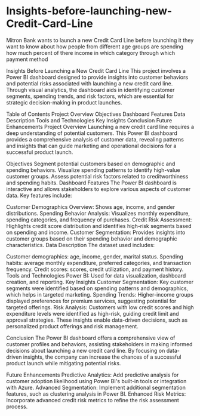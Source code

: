 # Insights-before-launching-new-Credit-Card-Line
Mitron Bank wants to launch a new Credit Card Line before launching it they want to know about how people from different age groups are spending how much percent of there income in which category through which payment method


Insights Before Launching a New Credit Card Line
This project involves a Power BI dashboard designed to provide insights into customer behaviors and potential risks associated with launching a new credit card line. Through visual analytics, the dashboard aids in identifying customer segments, spending trends, and risk factors, which are essential for strategic decision-making in product launches.

Table of Contents
Project Overview
Objectives
Dashboard Features
Data Description
Tools and Technologies
Key Insights
Conclusion
Future Enhancements
Project Overview
Launching a new credit card line requires a deep understanding of potential customers. This Power BI dashboard provides a comprehensive analysis of customer data, revealing patterns and insights that can guide marketing and operational decisions for a successful product launch.

Objectives
Segment potential customers based on demographic and spending behaviors.
Visualize spending patterns to identify high-value customer groups.
Assess potential risk factors related to creditworthiness and spending habits.
Dashboard Features
The Power BI dashboard is interactive and allows stakeholders to explore various aspects of customer data. Key features include:

Customer Demographics Overview: Shows age, income, and gender distributions.
Spending Behavior Analysis: Visualizes monthly expenditure, spending categories, and frequency of purchases.
Credit Risk Assessment: Highlights credit score distribution and identifies high-risk segments based on spending and income.
Customer Segmentation: Provides insights into customer groups based on their spending behavior and demographic characteristics.
Data Description
The dataset used includes:

Customer demographics: age, income, gender, marital status.
Spending habits: average monthly expenditure, preferred categories, and transaction frequency.
Credit scores: scores, credit utilization, and payment history.
Tools and Technologies
Power BI: Used for data visualization, dashboard creation, and reporting.
Key Insights
Customer Segmentation: Key customer segments were identified based on spending patterns and demographics, which helps in targeted marketing.
Spending Trends: Higher-income groups displayed preferences for premium services, suggesting potential for targeted offerings.
Risk Analysis: Customers with low credit scores and high expenditure levels were identified as high-risk, guiding credit limit and approval strategies.
These insights enable data-driven decisions, such as personalized product offerings and risk management.

Conclusion
The Power BI dashboard offers a comprehensive view of customer profiles and behaviors, assisting stakeholders in making informed decisions about launching a new credit card line. By focusing on data-driven insights, the company can increase the chances of a successful product launch while mitigating potential risks.

Future Enhancements
Predictive Analytics: Add predictive analysis for customer adoption likelihood using Power BI's built-in tools or integration with Azure.
Advanced Segmentation: Implement additional segmentation features, such as clustering analysis in Power BI.
Enhanced Risk Metrics: Incorporate advanced credit risk metrics to refine the risk assessment process.
